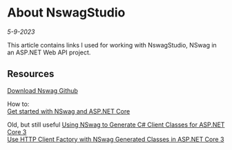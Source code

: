 # About NswagStudio
*5-9-2023*

This article contains links I used for working with NswagStudio, NSwag in an ASP.NET Web API project.


## Resources

[Download Nswag Github](https://github.com/RicoSuter/NSwag/wiki/NSwagStudio)  

How to:  
[Get started with NSwag and ASP.NET Core](https://learn.microsoft.com/en-us/aspnet/core/tutorials/getting-started-with-nswag?view=aspnetcore-6.0&tabs=visual-studio)  

Old, but still useful
[Using NSwag to Generate C# Client Classes for ASP.NET Core 3](https://elanderson.net/2019/11/using-nswag-to-generate-c-client-classes-for-asp-net-core-3/)  
[Use HTTP Client Factory with NSwag Generated Classes in ASP.NET Core 3](https://elanderson.net/2019/11/use-http-client-factory-with-nswag-generated-classes-in-asp-net-core-3/)